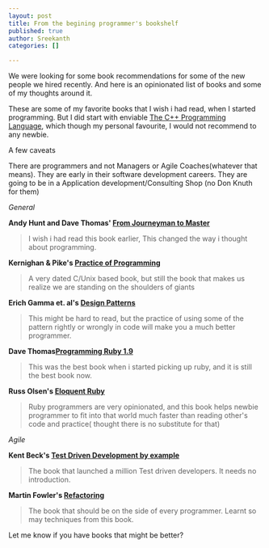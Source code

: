 ```yaml
---
layout: post
title: From the begining programmer's bookshelf
published: true
author: Sreekanth
categories: []

---
```

We were looking for some book recommendations for some of the new people we hired recently. And here is an opinionated list of books and some of my thoughts around it.


These are some of my favorite books that I wish i had read, when I started programming. But I did start with enviable [The C++ Programming Language](http://www.amazon.com/Programming-Language-3rd-Bjarne-Stroustrup/dp/0201889544/), which though my personal favourite, I would not recommend to any newbie.

A few caveats

There are programmers and not Managers or Agile Coaches(whatever that
means). They are early in their software development careers. They are going to be in a Application development/Consulting Shop (no Don Knuth for them)

*General*

**Andy Hunt and Dave Thomas' [From Journeyman to Master](http://www.amazon.com/Pragmatic-Programmer-Journeyman-Master/dp/020161622X/)**
>I wish i had read this book earlier, This changed the way i thought about programming.


**Kernighan &amp; Pike's [Practice of
 Programming](http://www.amazon.com/Practice-Programming-Brian-W-Kernighan/dp/020161586X/)**
> A very dated C/Unix based book, but still the book that makes us realize we are standing on the shoulders of giants

**Erich Gamma et. al's [Design
Patterns](http://www.amazon.com/Design-Patterns-Elements-Reusable-Object-Oriented/dp/0201633612)**
>This might be hard to read, but the practice of using some of the pattern rightly or wrongly in code will make you a much better programmer.

**Dave Thomas[Programming Ruby
 1.9](http://www.amazon.com/Programming-Ruby-1-9-Pragmatic-Programmers/dp/1934356085/ref=sr_1_1)**
> This was the best book when i started picking up ruby, and it is still the best book now.

**Russ Olsen's [Eloquent
 Ruby](http://www.amazon.com/Eloquent-Ruby-Addison-Wesley-Professional/dp/0321584104/)**
> Ruby programmers are very opinionated, and this book helps newbie programmer to fit into that world much faster than reading other's code and practice( thought there is no substitute for that)

*Agile*

**Kent Beck's [Test Driven Development by example
](http://www.amazon.com/Test-Driven-Development-Kent-Beck/dp/0321146530/ref=sr_1_1)**
>The book that launched a million Test driven developers. It needs no introduction.

**Martin Fowler's
[Refactoring](http://www.amazon.com/Refactoring-Improving-Design-Existing-Code/dp/0201485672)**
>The book that should be on the side of every programmer. Learnt so may techniques from this book.

Let me know if you have books that might be better?
